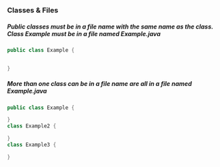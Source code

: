 ### Classes & Files

##### Public classes must be in a file name with the same name as the class. Class Example must be in a file named Example.java
```java
public class Example {


}
```
##### More than one class can be in a file name are all in a file named Example.java
```java
public class Example {

}
class Example2 {

}
class Example3 {

}

